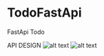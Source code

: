 # TodoFastApi
FastApi Todo 

API DESIGN
![alt text](https://github.com/HikariNoRyu/TodoFastApi/blob/main/Leimag/Sub.PNG?raw=true)
![alt text](https://github.com/HikariNoRyu/TodoFastApi/blob/main/Leimag/horid_ilust.png?raw=true)
